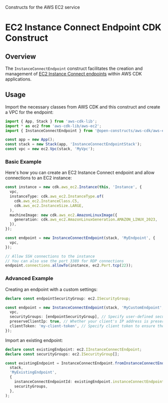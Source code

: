 Constructs for the AWS EC2 service

# EC2 Instance Connect Endpoint CDK Construct

## Overview

The `InstanceConnectEndpoint` construct facilitates the creation and management of [EC2 Instance Connect endpoints](https://docs.aws.amazon.com/AWSEC2/latest/UserGuide/connect-with-ec2-instance-connect-endpoint.html)
within AWS CDK applications.

## Usage

Import the necessary classes from AWS CDK and this construct and create a VPC for the endpoint:

```ts
import { App, Stack } from 'aws-cdk-lib';
import * as ec2 from 'aws-cdk-lib/aws-ec2';
import { InstanceConnectEndpoint } from '@open-constructs/aws-cdk/aws-ec2';

const app = new App();
const stack = new Stack(app, 'InstanceConnectEndpointStack');
const vpc = new ec2.Vpc(stack, 'MyVpc');
```

### Basic Example

Here's how you can create an EC2 Instance Connect endpoint and allow connections to an EC2 instance:

```ts
const instance = new cdk.aws_ec2.Instance(this, 'Instance', {
  vpc,
  instanceType: cdk.aws_ec2.InstanceType.of(
    cdk.aws_ec2.InstanceClass.C5,
    cdk.aws_ec2.InstanceSize.LARGE,
  ),
  machineImage: new cdk.aws_ec2.AmazonLinuxImage({
    generation: cdk.aws_ec2.AmazonLinuxGeneration.AMAZON_LINUX_2023,
  }),
});

const endpoint = new InstanceConnectEndpoint(stack, 'MyEndpoint', {
  vpc,
});

// Allow SSH connections to the instance
// You can also use the port 3389 for RDP connections
endpoint.connections.allowTo(instance, ec2.Port.tcp(22));
```

### Advanced Example

Creating an endpoint with a custom settings:

```ts
declare const endpointSecurityGroup: ec2.ISecurityGroup;

const endpoint = new InstanceConnectEndpoint(stack, 'MyCustomEndpoint', {
  vpc,
  securityGroups: [endpointSecurityGroup], // Specify user-defined security groups
  preserveClientIp: true, // Whether your client's IP address is preserved as the source
  clientToken: 'my-client-token', // Specify client token to ensure the idempotency of the request.
});
```

Import an existing endpoint:

```ts
declare const existingEndpoint: ec2.IInstanceConnectEndpoint;
declare const securityGroups: ec2.ISecurityGroup[];

const existingEndpoint = InstanceConnectEndpoint.fromInstanceConnectEndpointAttributes(
  stack,
  'MyExistingEndpoint',
  {
    instanceConnectEndpointId: existingEndpoint.instanceConnectEndpointId,
    securityGroups,
  },
);
```
